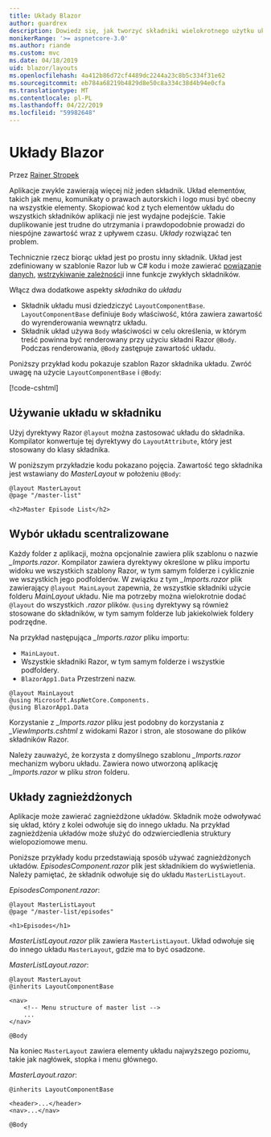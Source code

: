 ```yaml
---
title: Układy Blazor
author: guardrex
description: Dowiedz się, jak tworzyć składniki wielokrotnego użytku układu dla Blazor aplikacji.
monikerRange: '>= aspnetcore-3.0'
ms.author: riande
ms.custom: mvc
ms.date: 04/18/2019
uid: blazor/layouts
ms.openlocfilehash: 4a412b86d72cf4489dc2244a23c8b5c334f31e62
ms.sourcegitcommit: eb784a68219b4829d8e50c8a334c38d4b94e0cfa
ms.translationtype: MT
ms.contentlocale: pl-PL
ms.lasthandoff: 04/22/2019
ms.locfileid: "59982648"
---
```

# <a name="blazor-layouts"></a>Układy Blazor

Przez [Rainer Stropek](https://www.timecockpit.com)

Aplikacje zwykle zawierają więcej niż jeden składnik. Układ elementów, takich jak menu, komunikaty o prawach autorskich i logo musi być obecny na wszystkie elementy. Skopiować kod z tych elementów układu do wszystkich składników aplikacji nie jest wydajne podejście. Takie duplikowanie jest trudne do utrzymania i prawdopodobnie prowadzi do niespójne zawartość wraz z upływem czasu. *Układy* rozwiązać ten problem.

Technicznie rzecz biorąc układ jest po prostu inny składnik. Układ jest zdefiniowany w szablonie Razor lub w C# kodu i może zawierać [powiązanie danych](xref:blazor/components#data-binding), [wstrzykiwanie zależności](xref:blazor/dependency-injection)i inne funkcje zwykłych składników.

Włącz dwa dodatkowe aspekty *składnika* do *układu*

* Składnik układu musi dziedziczyć `LayoutComponentBase`. `LayoutComponentBase` definiuje `Body` właściwość, która zawiera zawartość do wyrenderowania wewnątrz układu.
* Składnik układ używa `Body` właściwości w celu określenia, w którym treść powinna być renderowany przy użyciu składni Razor `@Body`. Podczas renderowania, `@Body` zastępuje zawartość układu.

Poniższy przykład kodu pokazuje szablon Razor składnika układu. Zwróć uwagę na użycie `LayoutComponentBase` i `@Body`:

[!code-cshtml[](layouts/sample_snapshot/3.x/MasterLayout.razor)]

## <a name="use-a-layout-in-a-component"></a>Używanie układu w składniku

Użyj dyrektywy Razor `@layout` można zastosować układu do składnika. Kompilator konwertuje tej dyrektywy do `LayoutAttribute`, który jest stosowany do klasy składnika.

W poniższym przykładzie kodu pokazano pojęcia. Zawartość tego składnika jest wstawiany do *MasterLayout* w położeniu `@Body`:

```cshtml
@layout MasterLayout
@page "/master-list"

<h2>Master Episode List</h2>
```

## <a name="centralized-layout-selection"></a>Wybór układu scentralizowane

Każdy folder z aplikacji, można opcjonalnie zawiera plik szablonu o nazwie *_Imports.razor*. Kompilator zawiera dyrektywy określone w pliku importu widoku we wszystkich szablony Razor, w tym samym folderze i cyklicznie we wszystkich jego podfolderów. W związku z tym *_Imports.razor* plik zawierający `@layout MainLayout` zapewnia, że wszystkie składniki użycie folderu *MainLayout* układu. Nie ma potrzeby można wielokrotnie dodać `@layout` do wszystkich *.razor* plików. `@using` dyrektywy są również stosowane do składników, w tym samym folderze lub jakiekolwiek foldery podrzędne.

Na przykład następująca *_Imports.razor* pliku importu:

* `MainLayout`.
* Wszystkie składniki Razor, w tym samym folderze i wszystkie podfoldery.
* `BlazorApp1.Data` Przestrzeni nazw.
 
```cshtml
@layout MainLayout
@using Microsoft.AspNetCore.Components.
@using BlazorApp1.Data
```

Korzystanie z *_Imports.razor* pliku jest podobny do korzystania z *_ViewImports.cshtml* z widokami Razor i stron, ale stosowane do plików składników Razor.

Należy zauważyć, że korzysta z domyślnego szablonu *_Imports.razor* mechanizm wyboru układu. Zawiera nowo utworzoną aplikację *_Imports.razor* w pliku *stron* folderu.

## <a name="nested-layouts"></a>Układy zagnieżdżonych

Aplikacje może zawierać zagnieżdżone układów. Składnik może odwoływać się układ, który z kolei odwołuje się do innego układu. Na przykład zagnieżdżenia układów może służyć do odzwierciedlenia struktury wielopoziomowe menu.

Poniższe przykłady kodu przedstawiają sposób używać zagnieżdżonych układów. *EpisodesComponent.razor* plik jest składnikiem do wyświetlenia. Należy pamiętać, że składnik odwołuje się do układu `MasterListLayout`.

*EpisodesComponent.razor*:

```cshtml
@layout MasterListLayout
@page "/master-list/episodes"

<h1>Episodes</h1>
```

*MasterListLayout.razor* plik zawiera `MasterListLayout`. Układ odwołuje się do innego układu `MasterLayout`, gdzie ma to być osadzone.

*MasterListLayout.razor*:

```cshtml
@layout MasterLayout
@inherits LayoutComponentBase

<nav>
    <!-- Menu structure of master list -->
    ...
</nav>

@Body
```

Na koniec `MasterLayout` zawiera elementy układu najwyższego poziomu, takie jak nagłówek, stopka i menu głównego.

*MasterLayout.razor*:

```cshtml
@inherits LayoutComponentBase

<header>...</header>
<nav>...</nav>

@Body
```
